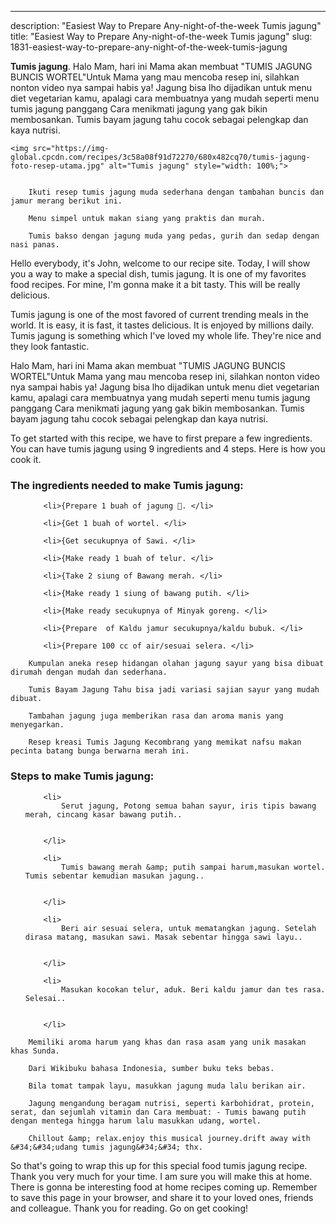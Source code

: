 ---
description: "Easiest Way to Prepare Any-night-of-the-week Tumis jagung"
title: "Easiest Way to Prepare Any-night-of-the-week Tumis jagung"
slug: 1831-easiest-way-to-prepare-any-night-of-the-week-tumis-jagung

<p>
	<strong>Tumis jagung</strong>. 
	Halo Mam, hari ini Mama akan membuat &#34;TUMIS JAGUNG BUNCIS WORTEL&#34;Untuk Mama yang mau mencoba resep ini, silahkan nonton video nya sampai habis ya! Jagung bisa lho dijadikan untuk menu diet vegetarian kamu, apalagi cara membuatnya yang mudah seperti menu tumis jagung panggang Cara menikmati jagung yang gak bikin membosankan. Tumis bayam jagung tahu cocok sebagai pelengkap dan kaya nutrisi.
</p>
<p>
	
	<img src="https://img-global.cpcdn.com/recipes/3c58a08f91d72270/680x482cq70/tumis-jagung-foto-resep-utama.jpg" alt="Tumis jagung" style="width: 100%;">
	
	
		Ikuti resep tumis jagung muda sederhana dengan tambahan buncis dan jamur merang berikut ini.
	
		Menu simpel untuk makan siang yang praktis dan murah.
	
		Tumis bakso dengan jagung muda yang pedas, gurih dan sedap dengan nasi panas.
	
</p>
<p>
	Hello everybody, it's John, welcome to our recipe site. Today, I will show you a way to make a special dish, tumis jagung. It is one of my favorites food recipes. For mine, I'm gonna make it a bit tasty. This will be really delicious.
</p>
	
<p>
	Tumis jagung is one of the most favored of current trending meals in the world. It is easy, it is fast, it tastes delicious. It is enjoyed by millions daily. Tumis jagung is something which I've loved my whole life. They're nice and they look fantastic.
</p>
<p>
	Halo Mam, hari ini Mama akan membuat &#34;TUMIS JAGUNG BUNCIS WORTEL&#34;Untuk Mama yang mau mencoba resep ini, silahkan nonton video nya sampai habis ya! Jagung bisa lho dijadikan untuk menu diet vegetarian kamu, apalagi cara membuatnya yang mudah seperti menu tumis jagung panggang Cara menikmati jagung yang gak bikin membosankan. Tumis bayam jagung tahu cocok sebagai pelengkap dan kaya nutrisi.
</p>

<p>
To get started with this recipe, we have to first prepare a few ingredients. You can have tumis jagung using 9 ingredients and 4 steps. Here is how you cook it.
</p>

<h3>The ingredients needed to make Tumis jagung:</h3>

<ol>
	
		<li>{Prepare 1 buah of jagung 🌽. </li>
	
		<li>{Get 1 buah of wortel. </li>
	
		<li>{Get secukupnya of Sawi. </li>
	
		<li>{Make ready 1 buah of telur. </li>
	
		<li>{Take 2 siung of Bawang merah. </li>
	
		<li>{Make ready 1 siung of bawang putih. </li>
	
		<li>{Make ready secukupnya of Minyak goreng. </li>
	
		<li>{Prepare  of Kaldu jamur secukupnya/kaldu bubuk. </li>
	
		<li>{Prepare 100 cc of air/sesuai selera. </li>
	
</ol>
<p>
	
		Kumpulan aneka resep hidangan olahan jagung sayur yang bisa dibuat dirumah dengan mudah dan sederhana.
	
		Tumis Bayam Jagung Tahu bisa jadi variasi sajian sayur yang mudah dibuat.
	
		Tambahan jagung juga memberikan rasa dan aroma manis yang menyegarkan.
	
		Resep kreasi Tumis Jagung Kecombrang yang memikat nafsu makan pecinta batang bunga berwarna merah ini.
	
</p>

<h3>Steps to make Tumis jagung:</h3>

<ol>
	
		<li>
			Serut jagung, Potong semua bahan sayur, iris tipis bawang merah, cincang kasar bawang putih..
			
			
		</li>
	
		<li>
			Tumis bawang merah &amp; putih sampai harum,masukan wortel. Tumis sebentar kemudian masukan jagung..
			
			
		</li>
	
		<li>
			Beri air sesuai selera, untuk mematangkan jagung. Setelah dirasa matang, masukan sawi. Masak sebentar hingga sawi layu..
			
			
		</li>
	
		<li>
			Masukan kocokan telur, aduk. Beri kaldu jamur dan tes rasa. Selesai..
			
			
		</li>
	
</ol>

<p>
	
		Memiliki aroma harum yang khas dan rasa asam yang unik masakan khas Sunda.
	
		Dari Wikibuku bahasa Indonesia, sumber buku teks bebas.
	
		Bila tomat tampak layu, masukkan jagung muda lalu berikan air.
	
		Jagung mengandung beragam nutrisi, seperti karbohidrat, protein, serat, dan sejumlah vitamin dan Cara membuat: - Tumis bawang putih dengan mentega hingga harum lalu masukkan udang, wortel.
	
		Chillout &amp; relax.enjoy this musical journey.drift away with &#34;&#34;udang tumis jagung&#34;&#34; thx.
	
</p>

<p>
	So that's going to wrap this up for this special food tumis jagung recipe. Thank you very much for your time. I am sure you will make this at home. There is gonna be interesting food at home recipes coming up. Remember to save this page in your browser, and share it to your loved ones, friends and colleague. Thank you for reading. Go on get cooking!
</p>
